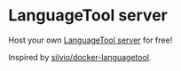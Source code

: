 # LanguageTool server
Host your own [LanguageTool server](https://languagetool.org) for free!

Inspired by [silvio/docker-languagetool](https://github.com/silvio/docker-languagetool).
